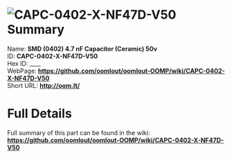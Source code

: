 
![CAPC-0402-X-NF47D-V50](https://github.com/oomlout/oomlout-OOMP/blob/master/parts/CAPC-0402-X-NF47D-V50/CAPC-0402-X-NF47D-V50_420.jpg)   
Summary
=================
  
Name: __SMD (0402) 4.7 nF Capacitor (Ceramic) 50v__    
ID: __CAPC-0402-X-NF47D-V50__   
Hex ID: ____   
WebPage: __https://github.com/oomlout/oomlout-OOMP/wiki/CAPC-0402-X-NF47D-V50__   
Short URL: __http://oom.lt/__   

Full Details
==========================
Full summary of this part can be found in the wiki:   
__https://github.com/oomlout/oomlout-OOMP/wiki/CAPC-0402-X-NF47D-V50__    


